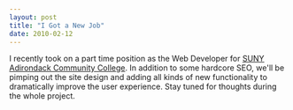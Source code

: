 ```yaml
---
layout: post
title: "I Got a New Job"
date: 2010-02-12
---
```


<p class="intro"><span class="dropcap">I</span> recently took on a part time position as the Web Developer for <a href="http://www.sunyacc.edu">SUNY Adirondack Community College</a>. In addition to some hardcore SEO, we'll be pimping out the site design and adding all kinds of new functionality to dramatically improve the user experience. Stay tuned for thoughts during the whole project.</p>
